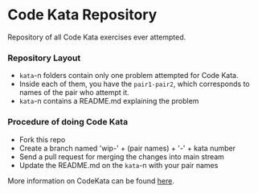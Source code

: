 Code Kata Repository
========================

Repository of all Code Kata exercises ever attempted. 

### Repository Layout

* `kata`-n folders contain only one problem attempted for Code Kata.
* Inside each of them, you have the `pair1-pair2`, which corresponds to names of the pair who attempt it.
* `kata`-n contains a README.md explaining the problem

### Procedure of doing Code Kata

* Fork this repo
* Create a branch named 'wip-' + (pair names) + '-' + kata number
* Send a pull request for merging the changes into main stream
* Update the README.md on the `kata`-n with your pair names

More information on CodeKata can be found [here](http://codekata.com/kata/codekata-intro/). 
